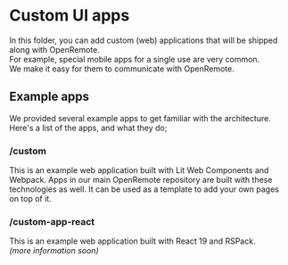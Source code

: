 # Custom UI apps

In this folder, you can add custom (web) applications that will be shipped along with OpenRemote.  
For example, special mobile apps for a single use are very common.  
We make it easy for them to communicate with OpenRemote.

## Example apps

We provided several example apps to get familiar with the architecture.  
Here's a list of the apps, and what they do;

### /custom
This is an example web application built with Lit Web Components and Webpack.
Apps in our main OpenRemote repository are built with these technologies as well.
It can be used as a template to add your own pages on top of it.

### /custom-app-react
This is an example web application built with React 19 and RSPack.  
*(more information soon)*
